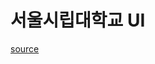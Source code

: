 # 서울시립대학교 UI
[source](https://www.uos.ac.kr/kor/html/auos/symbol/ui/ui.do?menuid=2000001004003000000)
